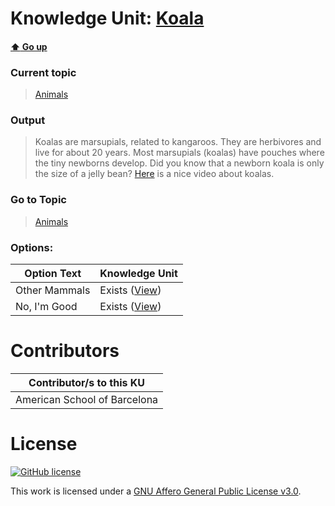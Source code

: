 # Knowledge Unit: [Koala](../../knowledge_units/animals/koala.md)

#### [:arrow_up: Go up](../../topics/animals.md)
### Current topic
> [Animals](../../topics/animals.md)
### Output
> Koalas are marsupials, related to kangaroos. They are herbivores and live for about 20 years. Most marsupials (koalas) have pouches where the tiny newborns develop. Did you know that a newborn koala is only the size of a jelly bean? [Here](https://www.youtube.com/embed/oI3ADcDH0Uc) is a nice video about koalas.
### Go to Topic
> [Animals](../../topics/animals.md)

### Options: 

| Option Text | Knowledge Unit |
| - | - |  
| Other Mammals  |  Exists ([View](../../knowledge_units/animals/other-mammals.md))  |  
| No, I&#039;m Good  |  Exists ([View](../../knowledge_units/animals/no-im-good.md))  | 

# Contributors

| Contributor/s to this KU |
| - | 
| American School of Barcelona |

# License
[![GitHub license](https://img.shields.io/github/license/inbrainz/cerebro)](https://github.com/inbrainz/cerebro/blob/master/LICENSE)

This work is licensed under a [GNU Affero General Public License v3.0](https://www.gnu.org/licenses/agpl-3.0.txt).